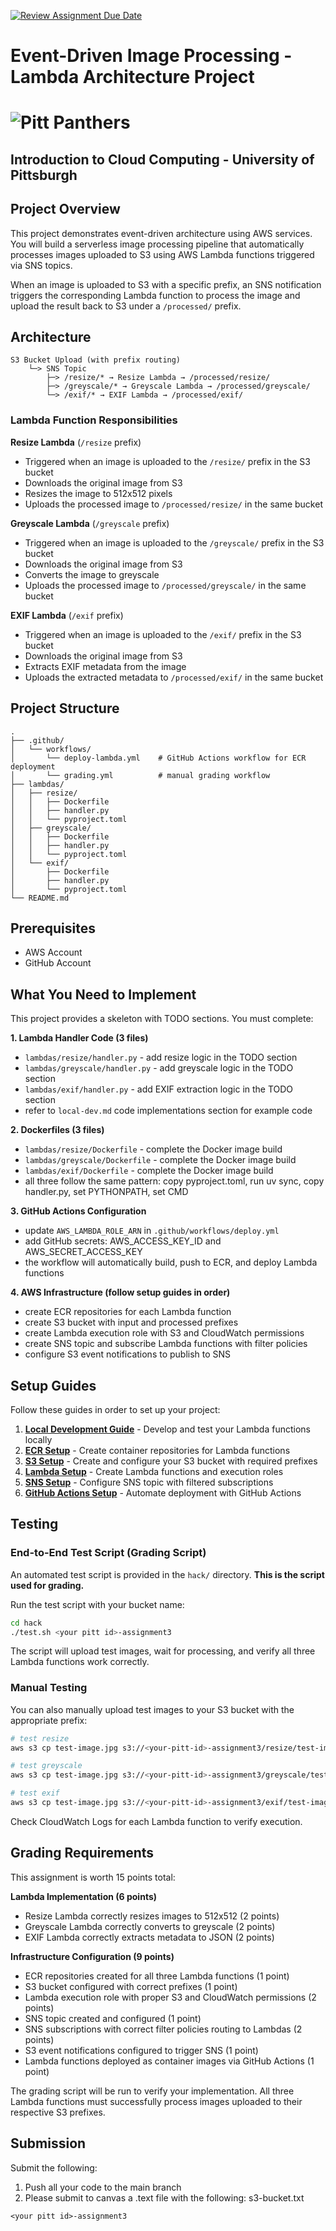 [![Review Assignment Due Date](https://classroom.github.com/assets/deadline-readme-button-22041afd0340ce965d47ae6ef1cefeee28c7c493a6346c4f15d667ab976d596c.svg)](https://classroom.github.com/a/F15qHSfY)
# Event-Driven Image Processing - Lambda Architecture Project

# ![Pitt Panthers](https://upload.wikimedia.org/wikipedia/commons/4/44/Pitt_Panthers_wordmark.svg)
## Introduction to Cloud Computing - University of Pittsburgh

## Project Overview

This project demonstrates event-driven architecture using AWS services. You will build a serverless image processing pipeline that automatically processes images uploaded to S3 using AWS Lambda functions triggered via SNS topics.

When an image is uploaded to S3 with a specific prefix, an SNS notification triggers the corresponding Lambda function to process the image and upload the result back to S3 under a `/processed/` prefix.

## Architecture

```
S3 Bucket Upload (with prefix routing)
    └─> SNS Topic
        ├─> /resize/* → Resize Lambda → /processed/resize/
        ├─> /greyscale/* → Greyscale Lambda → /processed/greyscale/
        └─> /exif/* → EXIF Lambda → /processed/exif/
```

### Lambda Function Responsibilities

**Resize Lambda** (`/resize` prefix)
- Triggered when an image is uploaded to the `/resize/` prefix in the S3 bucket
- Downloads the original image from S3
- Resizes the image to 512x512 pixels
- Uploads the processed image to `/processed/resize/` in the same bucket

**Greyscale Lambda** (`/greyscale` prefix)
- Triggered when an image is uploaded to the `/greyscale/` prefix in the S3 bucket
- Downloads the original image from S3
- Converts the image to greyscale
- Uploads the processed image to `/processed/greyscale/` in the same bucket

**EXIF Lambda** (`/exif` prefix)
- Triggered when an image is uploaded to the `/exif/` prefix in the S3 bucket
- Downloads the original image from S3
- Extracts EXIF metadata from the image
- Uploads the extracted metadata to `/processed/exif/` in the same bucket

## Project Structure

```
.
├── .github/
│   └── workflows/
│       └── deploy-lambda.yml    # GitHub Actions workflow for ECR deployment
│       └── grading.yml          # manual grading workflow
├── lambdas/
│   ├── resize/
│   │   ├── Dockerfile
│   │   ├── handler.py
│   │   └── pyproject.toml
│   ├── greyscale/
│   │   ├── Dockerfile
│   │   ├── handler.py
│   │   └── pyproject.toml
│   └── exif/
│       ├── Dockerfile
│       ├── handler.py
│       └── pyproject.toml
└── README.md
```

## Prerequisites

- AWS Account
- GitHub Account

## What You Need to Implement

This project provides a skeleton with TODO sections. You must complete:

**1. Lambda Handler Code (3 files)**
- `lambdas/resize/handler.py` - add resize logic in the TODO section
- `lambdas/greyscale/handler.py` - add greyscale logic in the TODO section
- `lambdas/exif/handler.py` - add EXIF extraction logic in the TODO section
- refer to `local-dev.md` code implementations section for example code

**2. Dockerfiles (3 files)**
- `lambdas/resize/Dockerfile` - complete the Docker image build
- `lambdas/greyscale/Dockerfile` - complete the Docker image build
- `lambdas/exif/Dockerfile` - complete the Docker image build
- all three follow the same pattern: copy pyproject.toml, run uv sync, copy handler.py, set PYTHONPATH, set CMD

**3. GitHub Actions Configuration**
- update `AWS_LAMBDA_ROLE_ARN` in `.github/workflows/deploy.yml`
- add GitHub secrets: AWS_ACCESS_KEY_ID and AWS_SECRET_ACCESS_KEY
- the workflow will automatically build, push to ECR, and deploy Lambda functions

**4. AWS Infrastructure (follow setup guides in order)**
- create ECR repositories for each Lambda function
- create S3 bucket with input and processed prefixes
- create Lambda execution role with S3 and CloudWatch permissions
- create SNS topic and subscribe Lambda functions with filter policies
- configure S3 event notifications to publish to SNS

## Setup Guides

Follow these guides in order to set up your project:

1. **[Local Development Guide](./local-dev.md)** - Develop and test your Lambda functions locally
2. **[ECR Setup](./ecr-setup.md)** - Create container repositories for Lambda functions
3. **[S3 Setup](./s3-setup.md)** - Create and configure your S3 bucket with required prefixes
4. **[Lambda Setup](./lambda-setup.md)** - Create Lambda functions and execution roles
5. **[SNS Setup](./sns-setup.md)** - Configure SNS topic with filtered subscriptions
6. **[GitHub Actions Setup](./github-actions-setup)** - Automate deployment with GitHub Actions

## Testing

### End-to-End Test Script (Grading Script)

An automated test script is provided in the `hack/` directory. **This is the script used for grading.**

Run the test script with your bucket name:

```bash
cd hack
./test.sh <your pitt id>-assignment3
```

The script will upload test images, wait for processing, and verify all three Lambda functions work correctly.

### Manual Testing

You can also manually upload test images to your S3 bucket with the appropriate prefix:

```bash
# test resize
aws s3 cp test-image.jpg s3://<your-pitt-id>-assignment3/resize/test-image.jpg

# test greyscale
aws s3 cp test-image.jpg s3://<your-pitt-id>-assignment3/greyscale/test-image.jpg

# test exif
aws s3 cp test-image.jpg s3://<your-pitt-id>-assignment3/exif/test-image.jpg
```

Check CloudWatch Logs for each Lambda function to verify execution.

## Grading Requirements

This assignment is worth 15 points total:

**Lambda Implementation (6 points)**
- Resize Lambda correctly resizes images to 512x512 (2 points)
- Greyscale Lambda correctly converts to greyscale (2 points)
- EXIF Lambda correctly extracts metadata to JSON (2 points)

**Infrastructure Configuration (9 points)**
- ECR repositories created for all three Lambda functions (1 point)
- S3 bucket configured with correct prefixes (1 point)
- Lambda execution role with proper S3 and CloudWatch permissions (2 points)
- SNS topic created and configured (1 point)
- SNS subscriptions with correct filter policies routing to Lambdas (2 points)
- S3 event notifications configured to trigger SNS (1 point)
- Lambda functions deployed as container images via GitHub Actions (1 point)

The grading script will be run to verify your implementation. All three Lambda functions must successfully process images uploaded to their respective S3 prefixes.

## Submission

Submit the following:
1. Push all your code to the main branch
2. Please submit to canvas a .text file with the following:
s3-bucket.txt
```text
<your pitt id>-assignment3
```

